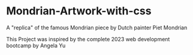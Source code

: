 # Mondrian-Artwork-with-css
A "replica" of the famous Mondrian piece by Dutch painter Piet Mondrian

This Project was inspired by the complete 2023 web development bootcamp by Angela Yu
